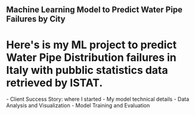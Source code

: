 ## Machine Learning Model to Predict Water Pipe Failures by City

<h1 align="left">Here's is my ML project to predict Water Pipe Distribution failures in Italy with pubblic statistics data retrieved by ISTAT.</h1>
- Client Success Story: where I started
- My model technical details
- Data Analysis and Visualization
- Model Training and Evaluation
